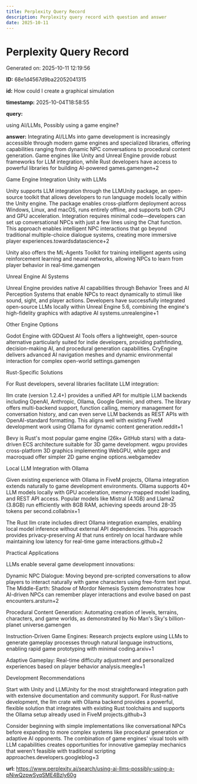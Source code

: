```yaml
---
title: Perplexity Query Record
description: Perplexity query record with question and answer
date: 2025-10-11
---
```


# Perplexity Query Record

Generated on: 2025-10-11 12:19:56

**ID:** 68e1d4567d9ba22052041315

**id:** How could I create a graphical simulation

**timestamp:** 2025-10-04T18:58:55

**query:**

using AI/LLMs, Possibly using a game engine?

**answer:** Integrating AI/LLMs into game development is increasingly accessible through modern game engines and specialized libraries, offering capabilities ranging from dynamic NPC conversations to procedural content generation. Game engines like Unity and Unreal Engine provide robust frameworks for LLM integration, while Rust developers have access to powerful libraries for building AI-powered games.gamengen+2

Game Engine Integration
Unity with LLMs

Unity supports LLM integration through the LLMUnity package, an open-source toolkit that allows developers to run language models locally within the Unity engine. The package enables cross-platform deployment across Windows, Linux, and macOS, runs entirely offline, and supports both CPU and GPU acceleration. Integration requires minimal code—developers can set up conversational NPCs with just a few lines using the Chat function. This approach enables intelligent NPC interactions that go beyond traditional multiple-choice dialogue systems, creating more immersive player experiences.towardsdatascience+2

Unity also offers the ML-Agents Toolkit for training intelligent agents using reinforcement learning and neural networks, allowing NPCs to learn from player behavior in real-time.gamengen

Unreal Engine AI Systems

Unreal Engine provides native AI capabilities through Behavior Trees and AI Perception Systems that enable NPCs to react dynamically to stimuli like sound, sight, and player actions. Developers have successfully integrated open-source LLMs locally within Unreal Engine 5.6, combining the engine's high-fidelity graphics with adaptive AI systems.unrealengine+1

Other Engine Options

Godot Engine with GDQuest AI Tools offers a lightweight, open-source alternative particularly suited for indie developers, providing pathfinding, decision-making AI, and procedural generation capabilities. CryEngine delivers advanced AI navigation meshes and dynamic environmental interaction for complex open-world settings.gamengen

Rust-Specific Solutions

For Rust developers, several libraries facilitate LLM integration:

llm crate (version 1.2.4+) provides a unified API for multiple LLM backends including OpenAI, Anthropic, Ollama, Google Gemini, and others. The library offers multi-backend support, function calling, memory management for conversation history, and can even serve LLM backends as REST APIs with OpenAI-standard formatting. This aligns well with existing FiveM development work using Ollama for dynamic content generation.reddit+1

Bevy is Rust's most popular game engine (26k+ GitHub stars) with a data-driven ECS architecture suitable for 3D game development. wgpu provides cross-platform 3D graphics implementing WebGPU, while ggez and macroquad offer simpler 2D game engine options.webgamedev

Local LLM Integration with Ollama

Given existing experience with Ollama in FiveM projects, Ollama integration extends naturally to game development environments. Ollama supports 40+ LLM models locally with GPU acceleration, memory-mapped model loading, and REST API access. Popular models like Mistral (4.1GB) and Llama2 (3.8GB) run efficiently with 8GB RAM, achieving speeds around 28-35 tokens per second.collabnix+1

The Rust llm crate includes direct Ollama integration examples, enabling local model inference without external API dependencies. This approach provides privacy-preserving AI that runs entirely on local hardware while maintaining low latency for real-time game interactions.github+2

Practical Applications

LLMs enable several game development innovations:

Dynamic NPC Dialogue: Moving beyond pre-scripted conversations to allow players to interact naturally with game characters using free-form text input. The Middle-Earth: Shadow of Mordor Nemesis System demonstrates how AI-driven NPCs can remember player interactions and evolve based on past encounters.arsturn+2

Procedural Content Generation: Automating creation of levels, terrains, characters, and game worlds, as demonstrated by No Man's Sky's billion-planet universe.gamengen

Instruction-Driven Game Engines: Research projects explore using LLMs to generate gameplay processes through natural language instructions, enabling rapid game prototyping with minimal coding.arxiv+1

Adaptive Gameplay: Real-time difficulty adjustment and personalized experiences based on player behavior analysis.meegle+1

Development Recommendations

Start with Unity and LLMUnity for the most straightforward integration path with extensive documentation and community support. For Rust-native development, the llm crate with Ollama backend provides a powerful, flexible solution that integrates with existing Rust toolchains and supports the Ollama setup already used in FiveM projects.github+3

Consider beginning with simple implementations like conversational NPCs before expanding to more complex systems like procedural generation or adaptive AI opponents. The combination of game engines' visual tools with LLM capabilities creates opportunities for innovative gameplay mechanics that weren't feasible with traditional scripting approaches.developers.googleblog+3

**url:** https://www.perplexity.ai/search/using-ai-llms-possibly-using-a-pNiwQzpwSyqSME4Bzly60g


